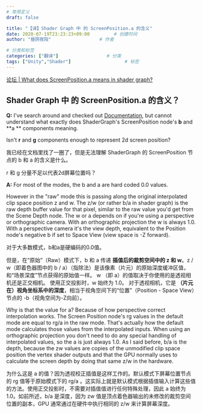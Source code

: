 ```yaml
---
# 常用定义
draft: false

title: "【译】Shader Graph 中 的 ScreenPosition.a 的含义"
date: 2020-07-19T23:23:23+09:00			# 创建时间
author: "昼阴夜阳"             		# 作者

# 分类和标签
categories: ["翻译"]		            # 分类
tags: ["Unity","Shader"]		    		# 标签
---
```


[论坛 | What does ScreenPosition.a means in shader graph?](https://forum.unity.com/threads/what-does-screenposition-a-means-in-shader-graph.909866/)

## Shader Graph 中 的 ScreenPosition.a 的含义？

**Q:**	I've search around and checked out [Documentation](https://docs.unity3d.com/Packages/com.unity.shadergraph@6.9/manual/Screen-Position-Node.html), but cannot understand what exactly does ShaderGraph's ScreenPosition node's **b** and **a ** components meaning.

Isn't **r** and **g** components enough to represent 2d screen position?

我已经在文档里找了一圈了，但是无法理解 ShaderGraph 的 ScreenPosition 节点的 b 和 a 的含义是什么。

r 和 g 分量不足以代表2d屏幕位置吗？

**A:**	For most of the modes, the b and a are hard coded 0.0 values.

However in the "raw" mode this is passing along the original interpolated clip space position z and w. The z/w (or rather b/a in shader graph) is the raw depth buffer value for that pixel, similar to the raw value you'd get from the Scene Depth node. The w or a depends on if you're using a perspective or orthographic camera. With an orthographic projection the w is always 1.0. With a perspective camera it's the view depth, equivalent to the Position node's negative b if set to Space View (view space is -Z forward).

对于大多数模式，b和a是硬编码的0.0值。

但是，在“原始”（Raw）模式下，b 和 a 传递 **插值后的裁剪空间中的 z 和 w**。z / w（即着色器图中的 b / a）（指除法）是该像素（片元）的原始深度缓冲区值，和“场景深度”节点获得的原始值一样。 w （即 a）的值取决于你使用的是透视相机还是正交相机。 使用正交投影时，w 始终为 1.0。 对于透视相机，它是 **（片元在）视角坐标系中的深度**，相当于视角空间下的“位置”（Position - Space View）节点的 -b（视角空间为-Z向前）。

Why is that the value for a? Because of how perspective correct interpolation works. The Screen Position node's rg values in the default mode are equal to rg/a in the raw mode. That's actually how the default mode calculates those values from the interpolated inputs. When using an orthographic projection you don't need to do any special handling of interpolated values, so the a is just always 1.0. As I said before, b/a is the depth, because the zw values are copies of the unmodified clip space position the vertex shader outputs and that the GPU normally uses to calculate the screen depth by doing that same z/w in the hardware.

为什么这是 a 的值？因为透视校正插值是这样工作的。默认模式下屏幕位置节点的 rg 值等于原始模式下的 rg/a 。这实际上就是默认模式根据插值输入计算这些值的方法。使用正交投影时，不需要对插值值进行任何特殊处理，因此 a 始终为 1.0。如前所述，b/a 是深度，因为 zw 值是顶点着色器输出的未修改的裁剪空间位置的副本，GPU 通常通过在硬件中执行相同的 z/w 来计算屏幕深度。